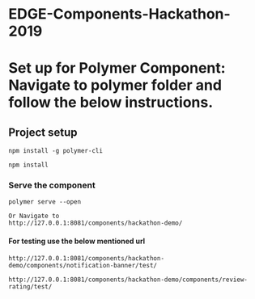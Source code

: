 # EDGE-Components-Hackathon-2019

# Set up for Polymer Component: Navigate to polymer folder and follow the below instructions.
## Project setup
```
npm install -g polymer-cli
````

```
npm install
```

### Serve the component
```
polymer serve --open
```

````
Or Navigate to 
http://127.0.0.1:8081/components/hackathon-demo/
````

#### For testing use the below mentioned url
````
http://127.0.0.1:8081/components/hackathon-demo/components/notification-banner/test/
````

````
http://127.0.0.1:8081/components/hackathon-demo/components/review-rating/test/
````
